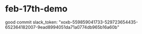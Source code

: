# feb-17th-demo

good commit
slack_token: "xoxb-559859041733-529723654435-652364182007-9ead8994051da71a0774db965b16a60b"
